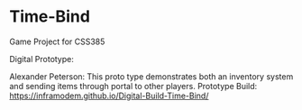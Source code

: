 # Time-Bind
Game Project for CSS385

Digital Prototype:

Alexander Peterson:
This proto type demonstrates both an inventory system and sending items through portal to other players.
Prototype Build: https://inframodem.github.io/Digital-Build-Time-Bind/